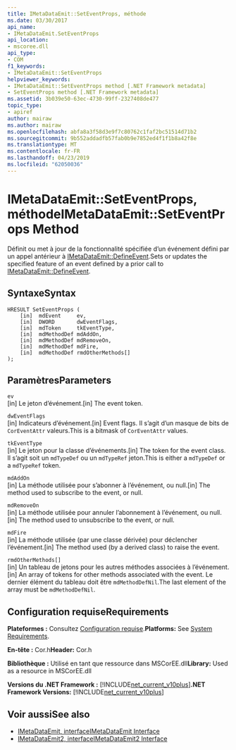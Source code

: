 ```yaml
---
title: IMetaDataEmit::SetEventProps, méthode
ms.date: 03/30/2017
api_name:
- IMetaDataEmit.SetEventProps
api_location:
- mscoree.dll
api_type:
- COM
f1_keywords:
- IMetaDataEmit::SetEventProps
helpviewer_keywords:
- IMetaDataEmit::SetEventProps method [.NET Framework metadata]
- SetEventProps method [.NET Framework metadata]
ms.assetid: 3b039e50-63ec-4730-99ff-2327408de477
topic_type:
- apiref
author: mairaw
ms.author: mairaw
ms.openlocfilehash: abfa8a3f58d3e9f7c80762c1faf2bc51514d71b2
ms.sourcegitcommit: 9b552addadfb57fab0b9e7852ed4f1f1b8a42f8e
ms.translationtype: MT
ms.contentlocale: fr-FR
ms.lasthandoff: 04/23/2019
ms.locfileid: "62050036"
---
```

# <a name="imetadataemitseteventprops-method"></a><span data-ttu-id="d7b97-102">IMetaDataEmit::SetEventProps, méthode</span><span class="sxs-lookup"><span data-stu-id="d7b97-102">IMetaDataEmit::SetEventProps Method</span></span>
<span data-ttu-id="d7b97-103">Définit ou met à jour de la fonctionnalité spécifiée d’un événement défini par un appel antérieur à [IMetaDataEmit::DefineEvent](../../../../docs/framework/unmanaged-api/metadata/imetadataemit-defineevent-method.md).</span><span class="sxs-lookup"><span data-stu-id="d7b97-103">Sets or updates the specified feature of an event defined by a prior call to [IMetaDataEmit::DefineEvent](../../../../docs/framework/unmanaged-api/metadata/imetadataemit-defineevent-method.md).</span></span>  
  
## <a name="syntax"></a><span data-ttu-id="d7b97-104">Syntaxe</span><span class="sxs-lookup"><span data-stu-id="d7b97-104">Syntax</span></span>  
  
```  
HRESULT SetEventProps (  
    [in]  mdEvent     ev,   
    [in]  DWORD       dwEventFlags,   
    [in]  mdToken     tkEventType,   
    [in]  mdMethodDef mdAddOn,   
    [in]  mdMethodDef mdRemoveOn,   
    [in]  mdMethodDef mdFire,   
    [in]  mdMethodDef rmdOtherMethods[]   
);  
```  
  
## <a name="parameters"></a><span data-ttu-id="d7b97-105">Paramètres</span><span class="sxs-lookup"><span data-stu-id="d7b97-105">Parameters</span></span>  
 `ev`  
 <span data-ttu-id="d7b97-106">[in] Le jeton d’événement.</span><span class="sxs-lookup"><span data-stu-id="d7b97-106">[in] The event token.</span></span>  
  
 `dwEventFlags`  
 <span data-ttu-id="d7b97-107">[in] Indicateurs d’événement.</span><span class="sxs-lookup"><span data-stu-id="d7b97-107">[in] Event flags.</span></span> <span data-ttu-id="d7b97-108">Il s’agit d’un masque de bits de `CorEventAttr` valeurs.</span><span class="sxs-lookup"><span data-stu-id="d7b97-108">This is a bitmask of `CorEventAttr` values.</span></span>  
  
 `tkEventType`  
 <span data-ttu-id="d7b97-109">[in] Le jeton pour la classe d’événements.</span><span class="sxs-lookup"><span data-stu-id="d7b97-109">[in] The token for the event class.</span></span> <span data-ttu-id="d7b97-110">Il s’agit soit un `mdTypeDef` ou un `mdTypeRef` jeton.</span><span class="sxs-lookup"><span data-stu-id="d7b97-110">This is either a `mdTypeDef` or a `mdTypeRef` token.</span></span>  
  
 `mdAddOn`  
 <span data-ttu-id="d7b97-111">[in] La méthode utilisée pour s’abonner à l’événement, ou null.</span><span class="sxs-lookup"><span data-stu-id="d7b97-111">[in] The method used to subscribe to the event, or null.</span></span>  
  
 `mdRemoveOn`  
 <span data-ttu-id="d7b97-112">[in] La méthode utilisée pour annuler l’abonnement à l’événement, ou null.</span><span class="sxs-lookup"><span data-stu-id="d7b97-112">[in] The method used to unsubscribe to the event, or null.</span></span>  
  
 `mdFire`  
 <span data-ttu-id="d7b97-113">[in] La méthode utilisée (par une classe dérivée) pour déclencher l’événement.</span><span class="sxs-lookup"><span data-stu-id="d7b97-113">[in] The method used (by a derived class) to raise the event.</span></span>  
  
 `rmdOtherMethods[]`  
 <span data-ttu-id="d7b97-114">[in] Un tableau de jetons pour les autres méthodes associées à l’événement.</span><span class="sxs-lookup"><span data-stu-id="d7b97-114">[in] An array of tokens for other methods associated with the event.</span></span> <span data-ttu-id="d7b97-115">Le dernier élément du tableau doit être `mdMethodDefNil`.</span><span class="sxs-lookup"><span data-stu-id="d7b97-115">The last element of the array must be `mdMethodDefNil`.</span></span>  
  
## <a name="requirements"></a><span data-ttu-id="d7b97-116">Configuration requise</span><span class="sxs-lookup"><span data-stu-id="d7b97-116">Requirements</span></span>  
 <span data-ttu-id="d7b97-117">**Plateformes :** Consultez [Configuration requise](../../../../docs/framework/get-started/system-requirements.md).</span><span class="sxs-lookup"><span data-stu-id="d7b97-117">**Platforms:** See [System Requirements](../../../../docs/framework/get-started/system-requirements.md).</span></span>  
  
 <span data-ttu-id="d7b97-118">**En-tête :** Cor.h</span><span class="sxs-lookup"><span data-stu-id="d7b97-118">**Header:** Cor.h</span></span>  
  
 <span data-ttu-id="d7b97-119">**Bibliothèque :** Utilisé en tant que ressource dans MSCorEE.dll</span><span class="sxs-lookup"><span data-stu-id="d7b97-119">**Library:** Used as a resource in MSCorEE.dll</span></span>  
  
 <span data-ttu-id="d7b97-120">**Versions du .NET Framework :** [!INCLUDE[net_current_v10plus](../../../../includes/net-current-v10plus-md.md)]</span><span class="sxs-lookup"><span data-stu-id="d7b97-120">**.NET Framework Versions:** [!INCLUDE[net_current_v10plus](../../../../includes/net-current-v10plus-md.md)]</span></span>  
  
## <a name="see-also"></a><span data-ttu-id="d7b97-121">Voir aussi</span><span class="sxs-lookup"><span data-stu-id="d7b97-121">See also</span></span>

- [<span data-ttu-id="d7b97-122">IMetaDataEmit, interface</span><span class="sxs-lookup"><span data-stu-id="d7b97-122">IMetaDataEmit Interface</span></span>](../../../../docs/framework/unmanaged-api/metadata/imetadataemit-interface.md)
- [<span data-ttu-id="d7b97-123">IMetaDataEmit2, interface</span><span class="sxs-lookup"><span data-stu-id="d7b97-123">IMetaDataEmit2 Interface</span></span>](../../../../docs/framework/unmanaged-api/metadata/imetadataemit2-interface.md)
